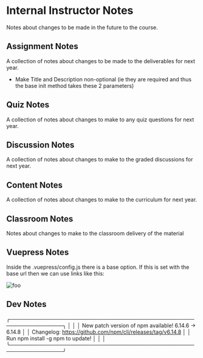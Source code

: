 # Internal Instructor Notes

Notes about changes to be made in the future to the course.

## Assignment Notes

A collection of notes about changes to be made to the deliverables for next year.

- Make Title and Description non-optional (ie they are required and thus the base init method takes these 2 parameters)

## Quiz Notes

A collection of notes about changes to make to any quiz questions for next year.

## Discussion Notes

A collection of notes about changes to make to the graded discussions for next year.

## Content Notes

A collection of notes about changes to make to the curriculum for next year.

## Classroom Notes

Notes about changes to make to the classroom delivery of the material

## Vuepress Notes

Inside the .vuepress/config.js there is a base option. If this is set with the base url then we can use links like this:

<img :src="$withBase('/foo.png')" alt="foo">


## Dev Notes

   ╭────────────────────────────────────────────────────────────────╮
   │                                                                │
   │      New patch version of npm available! 6.14.6 → 6.14.8       │
   │   Changelog: https://github.com/npm/cli/releases/tag/v6.14.8   │
   │               Run npm install -g npm to update!                │
   │                                                                │
   ╰────────────────────────────────────────────────────────────────╯
